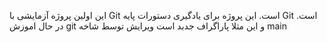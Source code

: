این اولین پروژه آزمایشی با Git است.
این پروژه برای یادگیری دستورات پایه Git است.
در حال اموزش git و این مثلا پاراگراف جدبد است 
ویرایش توسط شاخه main




